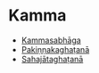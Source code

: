 

# Kamma

* [Kammasabhāga](Kamma/Kammasabhaga.md)
* [Pakiṇṇakaghaṭanā](Kamma/Pakinnakaghatana.md)
* [Sahajātaghaṭanā](Kamma/Sahajataghatana.md)



